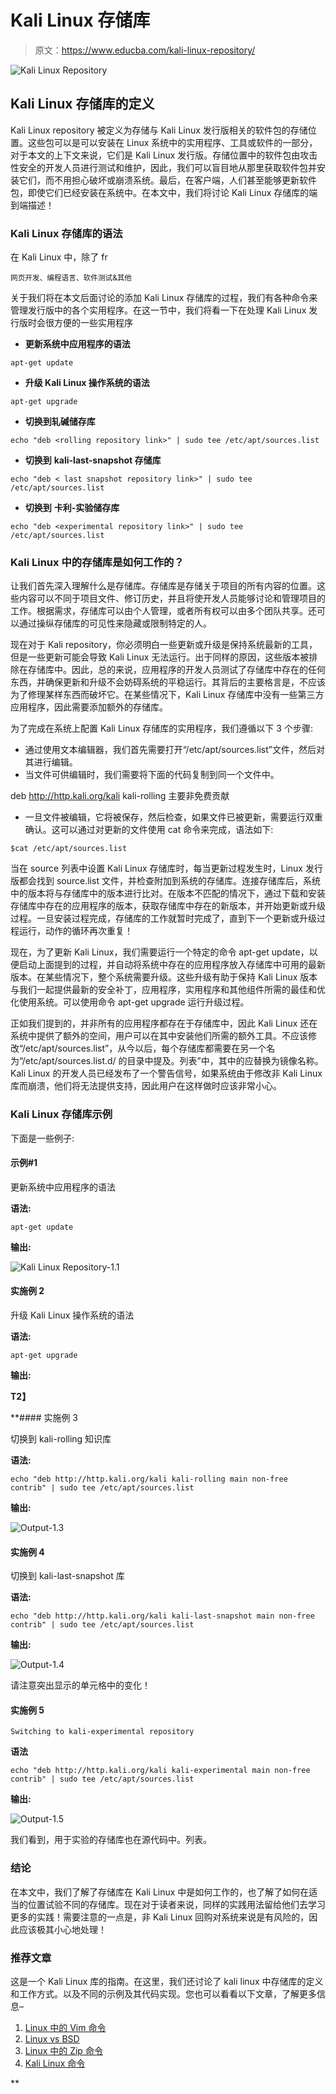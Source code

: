 # Kali Linux 存储库

> 原文：<https://www.educba.com/kali-linux-repository/>

![Kali Linux Repository](img/3aa246e8081ce51991fe761757359a50.png)



## Kali Linux 存储库的定义

Kali Linux repository 被定义为存储与 Kali Linux 发行版相关的软件包的存储位置。这些包可以是可以安装在 Linux 系统中的实用程序、工具或软件的一部分，对于本文的上下文来说，它们是 Kali Linux 发行版。存储位置中的软件包由攻击性安全的开发人员进行测试和维护，因此，我们可以盲目地从那里获取软件包并安装它们，而不用担心破坏或崩溃系统。最后，在客户端，人们甚至能够更新软件包，即使它们已经安装在系统中。在本文中，我们将讨论 Kali Linux 存储库的端到端描述！

### Kali Linux 存储库的语法

在 Kali Linux 中，除了 fr

<small>网页开发、编程语言、软件测试&其他</small>

关于我们将在本文后面讨论的添加 Kali Linux 存储库的过程，我们有各种命令来管理发行版中的各个实用程序。在这一节中，我们将看一下在处理 Kali Linux 发行版时会很方便的一些实用程序

*   **更新系统中应用程序的语法**

`apt-get update`

*   **升级 Kali Linux 操作系统的语法**

`apt-get upgrade`

*   **切换到轧碱储存库**

`echo "deb <rolling repository link>" | sudo tee /etc/apt/sources.list`

*   **切换到** **kali-last-snapshot 存储库**

`echo "deb < last snapshot repository link>" | sudo tee /etc/apt/sources.list`

*   **切换到** **卡利-实验储存库**

`echo "deb <experimental repository link>" | sudo tee /etc/apt/sources.list`

### Kali Linux 中的存储库是如何工作的？

让我们首先深入理解什么是存储库。存储库是存储关于项目的所有内容的位置。这些内容可以不同于项目文件、修订历史，并且将使开发人员能够讨论和管理项目的工作。根据需求，存储库可以由个人管理，或者所有权可以由多个团队共享。还可以通过操纵存储库的可见性来隐藏或限制特定的人。

现在对于 Kali repository，你必须明白一些更新或升级是保持系统最新的工具，但是一些更新可能会导致 Kali Linux 无法运行。出于同样的原因，这些版本被排除在存储库中。因此，总的来说，应用程序的开发人员测试了存储库中存在的任何东西，并确保更新和升级不会妨碍系统的平稳运行。其背后的主要格言是，不应该为了修理某样东西而破坏它。在某些情况下，Kali Linux 存储库中没有一些第三方应用程序，因此需要添加额外的存储库。

为了完成在系统上配置 Kali Linux 存储库的实用程序，我们遵循以下 3 个步骤:

*   通过使用文本编辑器，我们首先需要打开“/etc/apt/sources.list”文件，然后对其进行编辑。
*   当文件可供编辑时，我们需要将下面的代码复制到同一个文件中。

deb http://http.kali.org/kali kali-rolling 主要非免费贡献

*   一旦文件被编辑，它将被保存，然后检查，如果文件已被更新，需要运行双重确认。这可以通过对更新的文件使用 cat 命令来完成，语法如下:

`$cat /etc/apt/sources.list`

当在 source 列表中设置 Kali Linux 存储库时，每当更新过程发生时，Linux 发行版都会找到 source.list 文件，并检查附加到系统的存储库。连接存储库后，系统中的版本将与存储库中的版本进行比对。在版本不匹配的情况下，通过下载和安装存储库中存在的应用程序的版本，获取存储库中存在的新版本，并开始更新或升级过程。一旦安装过程完成，存储库的工作就暂时完成了，直到下一个更新或升级过程运行，动作的循环再次重复！

现在，为了更新 Kali Linux，我们需要运行一个特定的命令 apt-get update，以便启动上面提到的过程，并自动将系统中存在的应用程序放入存储库中可用的最新版本。在某些情况下，整个系统需要升级。这些升级有助于保持 Kali Linux 版本与我们一起提供最新的安全补丁，应用程序，实用程序和其他组件所需的最佳和优化使用系统。可以使用命令 apt-get upgrade 运行升级过程。

正如我们提到的，并非所有的应用程序都存在于存储库中，因此 Kali Linux 还在系统中提供了额外的空间，用户可以在其中安装他们所需的额外工具。不应该修改“/etc/apt/sources.list”，从今以后，每个存储库都需要在另一个名为“/etc/apt/sources.list.d/ <repo name="">的目录中提及。列表”中，其中的<repo name="">应替换为镜像名称。Kali Linux 的开发人员已经发布了一个警告信号，如果系统由于修改非 Kali Linux 库而崩溃，他们将无法提供支持，因此用户在这样做时应该非常小心。</repo></repo>

### Kali Linux 存储库示例

下面是一些例子:

#### 示例#1

更新系统中应用程序的语法

**语法:**

`apt-get update`

**输出:**

![Kali Linux Repository-1.1](img/e1d02870085a1263a83fda082a112ad3.png)



#### 实施例 2

升级 Kali Linux 操作系统的语法

**语法:**

`apt-get upgrade`

**输出:**

**T2】**



 **#### 实施例 3

切换到 kali-rolling 知识库

**语法:**

`echo "deb http://http.kali.org/kali kali-rolling main non-free contrib" | sudo tee /etc/apt/sources.list`

**输出:**

![Output-1.3](img/ac2a8f3db6b52375b5bf5b48888b014c.png)



#### 实施例 4

切换到 kali-last-snapshot 库

**语法:**

`echo "deb http://http.kali.org/kali kali-last-snapshot main non-free contrib" | sudo tee /etc/apt/sources.list`

**输出:**

![Output-1.4](img/fe0c7443874c1bcb777cf3273e3808e6.png)



请注意突出显示的单元格中的变化！

#### 实施例 5

`Switching to kali-experimental repository`

**语法**

`echo "deb http://http.kali.org/kali kali-experimental main non-free contrib" | sudo tee /etc/apt/sources.list`

**输出:**

![Output-1.5](img/f545df7219af487e032ffdb847159117.png)



我们看到，用于实验的存储库也在源代码中。列表。

### 结论

在本文中，我们了解了存储库在 Kali Linux 中是如何工作的，也了解了如何在适当的位置试验不同的存储库。现在对于读者来说，同样的实践用法留给他们去学习更多的实践！需要注意的一点是，非 Kali Linux 回购对系统来说是有风险的，因此应该极其小心地处理！

### 推荐文章

这是一个 Kali Linux 库的指南。在这里，我们还讨论了 kali linux 中存储库的定义和工作方式。以及不同的示例及其代码实现。您也可以看看以下文章，了解更多信息–

1.  [Linux 中的 Vim 命令](https://www.educba.com/vim-command-in-linux/)
2.  [Linux vs BSD](https://www.educba.com/linux-vs-bsd/)
3.  [Linux 中的 Zip 命令](https://www.educba.com/zip-command-in-linux/)
4.  [Kali Linux 命令](https://www.educba.com/kali-linux-commands/)





**